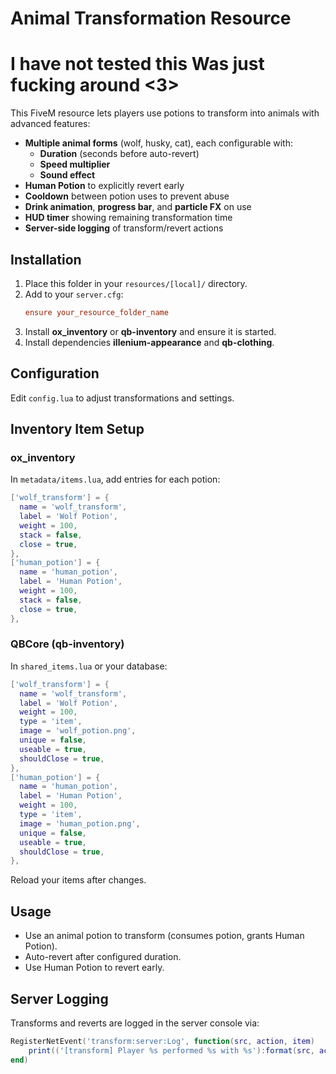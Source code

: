 # Animal Transformation Resource

# I have not tested this Was just fucking around <3>

This FiveM resource lets players use potions to transform into animals with advanced features:

- **Multiple animal forms** (wolf, husky, cat), each configurable with:
  - **Duration** (seconds before auto-revert)
  - **Speed multiplier**
  - **Sound effect**
- **Human Potion** to explicitly revert early
- **Cooldown** between potion uses to prevent abuse
- **Drink animation**, **progress bar**, and **particle FX** on use
- **HUD timer** showing remaining transformation time
- **Server-side logging** of transform/revert actions

## Installation

1. Place this folder in your `resources/[local]/` directory.
2. Add to your `server.cfg`:
   ```cfg
   ensure your_resource_folder_name
   ```
3. Install **ox_inventory** or **qb-inventory** and ensure it is started.
4. Install dependencies **illenium-appearance** and **qb-clothing**.

## Configuration

Edit `config.lua` to adjust transformations and settings.

## Inventory Item Setup

### ox_inventory

In `metadata/items.lua`, add entries for each potion:

```lua
['wolf_transform'] = {
  name = 'wolf_transform',
  label = 'Wolf Potion',
  weight = 100,
  stack = false,
  close = true,
},
['human_potion'] = {
  name = 'human_potion',
  label = 'Human Potion',
  weight = 100,
  stack = false,
  close = true,
},
```

### QBCore (qb-inventory)

In `shared_items.lua` or your database:

```lua
['wolf_transform'] = {
  name = 'wolf_transform',
  label = 'Wolf Potion',
  weight = 100,
  type = 'item',
  image = 'wolf_potion.png',
  unique = false,
  useable = true,
  shouldClose = true,
},
['human_potion'] = {
  name = 'human_potion',
  label = 'Human Potion',
  weight = 100,
  type = 'item',
  image = 'human_potion.png',
  unique = false,
  useable = true,
  shouldClose = true,
},
```

Reload your items after changes.

## Usage

- Use an animal potion to transform (consumes potion, grants Human Potion).
- Auto-revert after configured duration.
- Use Human Potion to revert early.

## Server Logging

Transforms and reverts are logged in the server console via:

```lua
RegisterNetEvent('transform:server:Log', function(src, action, item)
    print(('[transform] Player %s performed %s with %s'):format(src, action, item))
end)
```